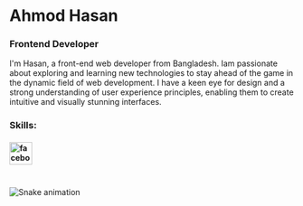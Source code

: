 # Ahmod Hasan
### Frontend Developer

I'm Hasan, a front-end web developer from Bangladesh. Iam passionate about exploring and learning new technologies to stay ahead of the game in the dynamic field of web development. I have a keen eye for design and a strong understanding of user experience principles, enabling them to create intuitive and visually stunning interfaces.

### Skills: 



#### [<img src='https://cdn.jsdelivr.net/npm/simple-icons@3.0.1/icons/facebook.svg' alt='facebook' height='40'>](https://www.facebook.com/https://www.facebook.com/ahmod507/)  
###
<br/>

<img src="https://raw.githubusercontent.com/maurodesouza/maurodesouza/blob/output/snake.svg" alt="Snake animation" />

###
